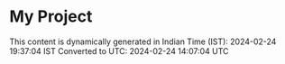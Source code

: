 # My Project

This content is dynamically generated in Indian Time (IST): 2024-02-24 19:37:04 IST
Converted to UTC: 2024-02-24 14:07:04 UTC
